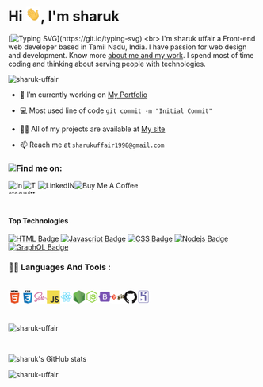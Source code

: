 <!-- ## Hi I'm sharuk <img src="https://user-images.githubusercontent.com/1303154/88677602-1635ba80-d120-11ea-84d8-d263ba5fc3c0.gif" width="28px" alt="hi"> -->

<h1 align="left"> Hi <img src="https://raw.githubusercontent.com/ABSphreak/ABSphreak/master/gifs/Hi.gif" width="30px">, I'm sharuk</h1>

[![Typing SVG](https://readme-typing-svg.herokuapp.com?font=MonoLisa&color=%2384FF86&lines=Front-end+developer.;Autodidact+Programmer.)](https://git.io/typing-svg)
<br>
I'm sharuk uffair a Front-end web developer based in Tamil Nadu, India. I have passion for web design and development. Know more [about me and my work](https://sharukuffair.netlify.app/). I spend most of time coding and thinking about serving people with technologies.

<!-- REACH OUT TO ME -->

<!-- :mailbox: Reach me out!

[![Twitter Badge](https://img.shields.io/badge/-@Ipenywis-1ca0f1?style=flat&labelColor=1ca0f1&logo=twitter&logoColor=white&link=https://twitter.com/Ipenywis)](https://twitter.com/Ipenywis) [![Mail Badge](https://img.shields.io/badge/-CoderOne-e74c3c?style=flat&labelColor=e74c3c&logo=youtube&logoColor=white)](https://youtube.com/coderone) [![Linkedin Badge](https://img.shields.io/badge/-Islem-0e76a8?style=flat&labelColor=0e76a8&logo=linkedin&logoColor=white)](https://www.linkedin.com/in/islem-maboud/) [![Mail Badge](https://img.shields.io/badge/-@islempenywis-e84393?style=flat&labelColor=e84393&logo=instagram&logoColor=white)](https://instagram.com/islempenywis) [![Mail Badge](https://img.shields.io/badge/-islempenywis-c0392b?style=flat&labelColor=c0392b&logo=gmail&logoColor=white)](mailto:islempenywis@gmail.com) -->

<p align="left"> <img src="https://komarev.com/ghpvc/?username=sharuk-uffair&label=Profile%20views&color=0e75b6&style=flat" alt="sharuk-uffair" /> </p>

- 🔭 I’m currently working on [My Portfolio](https://sharukuffair.netlify.app/)
- :computer: Most used line of code `git commit -m "Initial Commit"`

- 👨‍💻 All of my projects are available at [My site](https://sharukuffair.netlify.app/work.html)

- 📫 Reach me at `sharukuffair1998@gmail.com`

<h3 align="left"><img src="https://emojis.slackmojis.com/emojis/images/1531849430/4246/blob-sunglasses.gif?1531849430" width="28"/>Find me on:</h3>
<a href="https://instagram.com/autodidact_programmer/" target="blank" title="Instagram">
	<img align="left" alt="Instagram" height="25px" width="30" src="https://raw.githubusercontent.com/rahuldkjain/github-profile-readme-generator/master/src/images/icons/Social/instagram.svg" />
</a>
<a href="https://twitter.com/sharuk_uffair" target="blank" title="Twitter">
	<img align="left" alt="Twitter" height="25px" width="30" src="https://raw.githubusercontent.com/rahuldkjain/github-profile-readme-generator/master/src/images/icons/Social/twitter.svg" />
</a>
<a href="https://linkedin.com/in/sharukuffair-6204b1170/" title="LinkedIN">
	<img align="left" alt="LinkedIN" height="25px" src="https://raw.githubusercontent.com/peterthehan/peterthehan/master/assets/linkedin.svg" />
</a>
<a href="https://www.buymeacoffee.com/obrienser" title="Buy Me A Coffee">
  <img align="left" alt="Buy Me A Coffee" height="23" src="https://cdn.buymeacoffee.com/buttons/v2/default-yellow.png">
</a>
</p>
<!-- <p align="left">
<a href="https://twitter.com/sharuk_uffair" target="blank"><img align="center" src="https://raw.githubusercontent.com/rahuldkjain/github-profile-readme-generator/master/src/images/icons/Social/twitter.svg" alt="sharuk_uffair" height="30" width="40" /></a>
<a href="https://linkedin.com/in/sharukuffair-6204b1170/" target="blank"><img align="center" src="https://raw.githubusercontent.com/rahuldkjain/github-profile-readme-generator/master/src/images/icons/Social/linked-in-alt.svg" alt="sharukuffair-6204b1170/" height="30" width="40" /></a>
<a href="https://codesandbox.com/sharuk-uffair" target="blank"><img align="center" src="https://raw.githubusercontent.com/rahuldkjain/github-profile-readme-generator/master/src/images/icons/Social/codesandbox.svg" alt="sharuk-uffair" height="30" width="40" /></a>
<a href="https://instagram.com/autodidact_programmer/" target="blank"><img align="center" src="https://raw.githubusercontent.com/rahuldkjain/github-profile-readme-generator/master/src/images/icons/Social/instagram.svg" alt="autodidact_programmer/" height="30" width="40" /></a>
</p> -->
<br>
<br>
<br>

#### Top Technologies

<!-- TODO: Make technologies links takes you to repositories -->

[![HTML Badge](https://img.shields.io/badge/-HTML-61DBFB?style=for-the-badge&labelColor=black&logo=html5&logoColor=61DBFB)](#)
[![Javascript Badge](https://img.shields.io/badge/-Javascript-F0DB4F?style=for-the-badge&labelColor=black&logo=javascript&logoColor=F0DB4F)](#)
[![CSS Badge](https://img.shields.io/badge/-CSS-007acc?style=for-the-badge&labelColor=black&logo=CSS3&logoColor=007acc)](#)
[![Nodejs Badge](https://img.shields.io/badge/-Nodejs-3C873A?style=for-the-badge&labelColor=black&logo=node.js&logoColor=3C873A)](#)
[![GraphQL Badge](https://img.shields.io/badge/-GraphQl-e535ab?style=for-the-badge&labelColor=black&logo=node.js&logoColor=e535ab)](#)

<!-- Old Languages Tools Bar Big Size -->

### 👨‍💻 Languages And Tools :<br><br>

<img align="left" alt="HTML5" width="26px" src="https://raw.githubusercontent.com/github/explore/80688e429a7d4ef2fca1e82350fe8e3517d3494d/topics/html/html.png" />
<img align="left" alt="CSS3" width="26px" src="https://raw.githubusercontent.com/github/explore/80688e429a7d4ef2fca1e82350fe8e3517d3494d/topics/css/css.png" />
<img align="left" alt="Sass" width="26px" src="https://raw.githubusercontent.com/github/explore/80688e429a7d4ef2fca1e82350fe8e3517d3494d/topics/sass/sass.png" />
<img align="left" alt="JS" width="26px" src="https://raw.githubusercontent.com/github/explore/80688e429a7d4ef2fca1e82350fe8e3517d3494d/topics/javascript/javascript.png" />
<img align="left" alt="React" width="26px" src="https://raw.githubusercontent.com/github/explore/80688e429a7d4ef2fca1e82350fe8e3517d3494d/topics/react/react.png" />
<img align="left" alt="Node.js" width="26px" src="https://raw.githubusercontent.com/github/explore/80688e429a7d4ef2fca1e82350fe8e3517d3494d/topics/nodejs/nodejs.png" />
<img align="left" alt="HTML5" width="26px" src="https://raw.githubusercontent.com/devicons/devicon/master/icons/nodejs/nodejs-original.svg" width="25px" height="25px"/>
<img align="left" alt="HTML5" width="26px" src="https://raw.githubusercontent.com/devicons/devicon/master/icons/bootstrap/bootstrap-plain.svg" width="25px" height="25px"/>
<img align="left" alt="Git" width="26px" src="https://raw.githubusercontent.com/github/explore/80688e429a7d4ef2fca1e82350fe8e3517d3494d/topics/git/git.png" />
<img align="left" alt="GitHub" width="26px" src="https://raw.githubusercontent.com/github/explore/78df643247d429f6cc873026c0622819ad797942/topics/github/github.png" />
<img align="left" alt="HTML5" width="26px" src="https://raw.githubusercontent.com/devicons/devicon/master/icons/heroku/heroku-original.svg" width="25px" height="25px"/>
<br>
<br>
<br>
<p><img align="center" src="https://github-readme-stats.vercel.app/api/top-langs?username=sharuk-uffair&show_icons=true&locale=en&layout=compact" alt="sharuk-uffair" /></p>

<!-- <p>&nbsp;<img align="center" src="https://github-readme-stats.vercel.app/api?username=sharuk-uffair&show_icons=true&locale=en" alt="sharuk-uffair" /></p> -->
<br>

![sharuk's GitHub stats](https://github-readme-stats.vercel.app/api?username=sharuk-uffair&show_icons=true&theme=gotham&title_color=84FF86F3&text_color=84FF86F3&icon_color=84FF86F3&bg_color=000000)

<p><img align="center" src="https://github-readme-streak-stats.herokuapp.com/?user=sharuk-uffair&theme=dark&date_format=M%20j%5B%2C%20Y%5D&stroke=63FFA9&background=000000&ring=84FF86F3&fire=84FF86F3&sideLabels=84FF86F3&currStreakLabel=84FF86F3" alt="sharuk-uffair" /></p>
